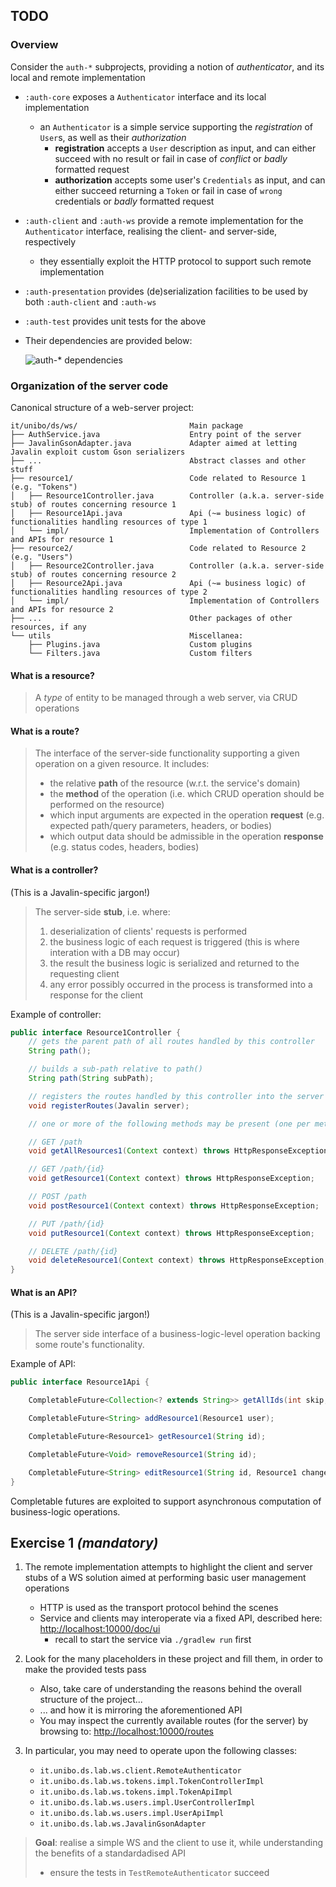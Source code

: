 ## TODO

### Overview

Consider the `auth-*` subprojects, providing a notion of _authenticator_, and its local and remote implementation
- `:auth-core` exposes a `Authenticator` interface and its local implementation
    * an `Authenticator` is a simple service supporting the _registration_ of `User`s, as well as their _authorization_
        + __registration__ accepts a `User` description as input, and can either succeed with no result or fail in case
          of _conflict_ or _badly_ formatted request
        + __authorization__ accepts some user's `Credentials` as input, and can either succeed returning a `Token` or
          fail in case of `wrong` credentials or _badly_ formatted request
- `:auth-client` and `:auth-ws` provide a remote implementation for the `Authenticator` interface, realising the client-
  and server-side, respectively
    * they essentially exploit the HTTP protocol to support such remote implementation
- `:auth-presentation` provides (de)serialization facilities to be used by both `:auth-client` and `:auth-ws`
- `:auth-test` provides unit tests for the above
- Their dependencies are provided below:

  ![`auth-*` dependencies](http://www.plantuml.com/plantuml/svg/PP11ZeOW38Ntd8AuXmCOO_wh46sG2L03rPc5Xn-mJCA4ZRRlVULHFfbCeYjuiM4uCK8aEStceaCL8M2SfCcIon4v4-JI6d8Dx8KUBwMsYDQ3td07RJF6kNuckIpmGv2YyUjQZwXgF-fGVvdRU1VdzXzdcZ5Uy3k_rygGRaYZlNbNkXVXSaG8CWEr489VGYwFKl-NxHksM-XeSDHW96SFKhm_8uo_mNnO9uYsisnpp_eN-86uNy7_0W00)

### Organization of the server code

Canonical structure of a web-server project:

```
it/unibo/ds/ws/                         Main package
├── AuthService.java                    Entry point of the server
├── JavalinGsonAdapter.java             Adapter aimed at letting Javalin exploit custom Gson serializers
├── ...                                 Abstract classes and other stuff
├── resource1/                          Code related to Resource 1 (e.g. "Tokens")
│   ├── Resource1Controller.java        Controller (a.k.a. server-side stub) of routes concerning resource 1 
│   ├── Resource1Api.java               Api (~= business logic) of functionalities handling resources of type 1
│   └── impl/                           Implementation of Controllers and APIs for resource 1 
├── resource2/                          Code related to Resource 2 (e.g. "Users")
│   ├── Resource2Controller.java        Controller (a.k.a. server-side stub) of routes concerning resource 2 
│   ├── Resource2Api.java               Api (~= business logic) of functionalities handling resources of type 2
│   └── impl/                           Implementation of Controllers and APIs for resource 2 
├── ...                                 Other packages of other resources, if any
└── utils                               Miscellanea:
    ├── Plugins.java                    Custom plugins
    └── Filters.java                    Custom filters
```

#### What is a __resource__?

> A _type_ of entity to be managed through a web server, via CRUD operations

#### What is a __route__?

> The interface of the server-side functionality supporting a given operation on a given resource.
> It includes:
> - the relative __path__ of the resource (w.r.t. the service's domain)
> - the __method__ of the operation (i.e. which CRUD operation should be performed on the resource)
> - which input arguments are expected in the operation __request__ (e.g. expected path/query parameters, headers, or
    bodies)
> - which output data should be admissible in the operation __response__ (e.g. status codes, headers, bodies)

#### What is a __controller__?

(This is a Javalin-specific jargon!)

> The server-side __stub__, i.e. where:
> 1. deserialization of clients' requests is performed
> 2. the business logic of each request is triggered (this is where interation with a DB may occur)
> 3. the result the business logic is serialized and returned to the requesting client
> 4. any error possibly occurred in the process is transformed into a response for the client

Example of controller:

```java
public interface Resource1Controller {
    // gets the parent path of all routes handled by this controller
    String path();

    // builds a sub-path relative to path()
    String path(String subPath);

    // registers the routes handled by this controller into the server
    void registerRoutes(Javalin server);

    // one or more of the following methods may be present (one per method/path)

    // GET /path
    void getAllResources1(Context context) throws HttpResponseException;

    // GET /path/{id}
    void getResource1(Context context) throws HttpResponseException;

    // POST /path
    void postResource1(Context context) throws HttpResponseException;

    // PUT /path/{id}
    void putResource1(Context context) throws HttpResponseException;

    // DELETE /path/{id}
    void deleteResource1(Context context) throws HttpResponseException;
}
```

#### What is an __API__?

(This is a Javalin-specific jargon!)

> The server side interface of a business-logic-level operation backing some route's functionality.

Example of API:

```java
public interface Resource1Api {

    CompletableFuture<Collection<? extends String>> getAllIds(int skip, int limit, String filter);

    CompletableFuture<String> addResource1(Resource1 user);

    CompletableFuture<Resource1> getResource1(String id);

    CompletableFuture<Void> removeResource1(String id);

    CompletableFuture<String> editResource1(String id, Resource1 changes);
}
```

Completable futures are exploited to support asynchronous computation of business-logic operations.

## Exercise 1 _(mandatory)_

1. The remote implementation attempts to highlight the client and server stubs of a WS solution aimed at performing
   basic user management operations
    - HTTP is used as the transport protocol behind the scenes
    - Service and clients may interoperate via a fixed API, described here: <http://localhost:10000/doc/ui>
        + recall to start the service via `./gradlew run` first

2. Look for the many placeholders in these project and fill them, in order to make the provided tests pass
    - Also, take care of understanding the reasons behind the overall structure of the project...
    - ... and how it is mirroring the aforementioned API
    - You may inspect the currently available routes (for the server) by browsing to: <http://localhost:10000/routes>

3. In particular, you may need to operate upon the following classes:
    - `it.unibo.ds.lab.ws.client.RemoteAuthenticator`
    - `it.unibo.ds.lab.ws.tokens.impl.TokenControllerImpl`
    - `it.unibo.ds.lab.ws.tokens.impl.TokenApiImpl`
    - `it.unibo.ds.lab.ws.users.impl.UserControllerImpl`
    - `it.unibo.ds.lab.ws.users.impl.UserApiImpl`
    - `it.unibo.ds.lab.ws.JavalinGsonAdapter`

> __Goal__: realise a simple WS and the client to use it, while understanding the benefits of a standardadised API
> + ensure the tests in `TestRemoteAuthenticator` succeed
